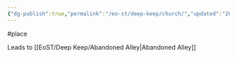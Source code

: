 ```yaml
---
{"dg-publish":true,"permalink":"/eo-st/deep-keep/church/","updated":"2025-06-22T15:06:11.775-04:00"}
---
```


 

 

#place

Leads to [[EoST/Deep Keep/Abandoned Alley\|Abandoned Alley]]



<script src="https://giscus.app/client.js"
        data-repo="MisterCheesy/first-portal"
        data-repo-id="R_kgDOO4QXMg"
        data-category="General"
        data-category-id="DIC_kwDOO4QXMs4Cr2m0"
        data-mapping="pathname"
        data-strict="0"
        data-reactions-enabled="1"
        data-emit-metadata="0"
        data-input-position="top"
        data-theme="dark"
        data-lang="en"
        crossorigin="anonymous"
        async>
</script>